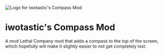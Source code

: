 ![Logo for iwotastic's Compass Mod](https://github.com/iwotastic/IwotasticsCompassMod/blob/master/logo.png?raw=true)

# iwotastic's Compass Mod

A mod Lethal Company mod that adds a compass to the top of the screen, which hopefully will make it slightly easier to not get completely lost.